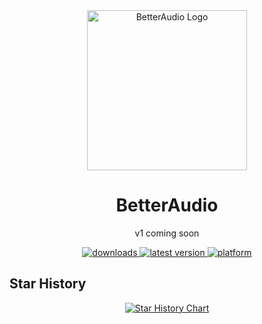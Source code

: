 <div align="center">
  <a href="https://github.com/rokartur/BetterAudio/releases">
    <picture>
     <source media="(prefers-color-scheme: dark)" srcset="https://github.com/user-attachments/assets/8bc33d02-b588-4e30-81bb-4f043568baec" />
     <source media="(prefers-color-scheme: light)" srcset="https://github.com/user-attachments/assets/f37885dd-b281-4247-acb0-471ecd32369b" />
     <img width="256" height="256" align="center" alt="BetterAudio Logo" src="https://github.com/user-attachments/assets/f37885dd-b281-4247-acb0-471ecd32369b" />
    </picture>
  </a>  
  <h1>BetterAudio</h1>
  <p>
    v1 coming soon
  </p>
  <a href="https://github.com/rokartur/BetterAudio/releases">
    <img src="https://img.shields.io/github/downloads/rokartur/BetterAudio/total?style=for-the-badge&color=white" alt="downloads"/>
  </a>
  <a href="https://github.com/rokartur/BetterAudio/releases">
    <img src="https://img.shields.io/github/release/rokartur/BetterAudio?style=for-the-badge&color=white&include_prereleases" alt="latest version"/>
  </a>
  <a href="https://github.com/rokartur/BetterAudio/releases">
    <img src="https://img.shields.io/badge/platform-macOS-lightgrey.svg?style=for-the-badge&color=white" alt="platform"/>
  </a>
</div>

## Star History
<div align="center">
  <a href="https://www.star-history.com/#rokartur/BetterAudio&Date">
   <picture>
     <source media="(prefers-color-scheme: dark)" srcset="https://api.star-history.com/svg?repos=rokartur/BetterAudio&type=Date&theme=dark" />
     <source media="(prefers-color-scheme: light)" srcset="https://api.star-history.com/svg?repos=rokartur/BetterAudio&type=Date" />
     <img alt="Star History Chart" src="https://api.star-history.com/svg?repos=rokartur/BetterAudio&type=Date" />
   </picture>
  </a>
</div>
